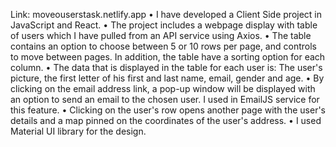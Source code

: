 Link: moveouserstask.netlify.app
•	I have developed a Client Side project in JavaScript and React.
•	The project includes a webpage display with table of users which I have pulled from an API service using Axios.
•	The table contains an option to choose between 5 or 10 rows per page, and controls to move between pages. In addition, the table have a sorting option for each column.
•	The data that is displayed in the table for each user is: The user's picture, the first letter of his first and last name, email, gender and age.
•	By clicking on the email address link, a pop-up window will be displayed with an option to send an email to the chosen user. I used in EmailJS service for this feature.
•	Clicking on the user's row opens another page with the user's details and a map pinned on the coordinates of the user's address.
•	I used Material UI library for the design.
